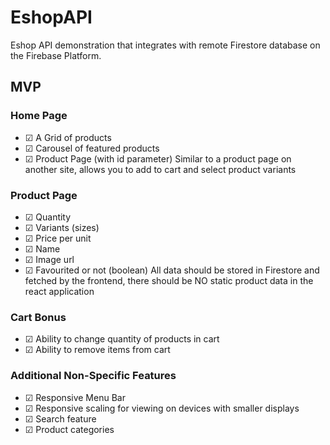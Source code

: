 # EshopAPI
Eshop API demonstration that integrates with remote Firestore database on the Firebase Platform.

## MVP

### Home Page
- ☑ A Grid of products
- ☑ Carousel of featured products
- ☑ Product Page (with id parameter) Similar to a product page on another site, allows you to add to cart and select product variants

### Product Page
- ☑ Quantity
- ☑ Variants (sizes)
- ☑ Price per unit
- ☑ Name
- ☑ Image url
- ☑ Favourited or not (boolean) All data should be stored in Firestore and fetched by the frontend, there should be NO static product data in the react application


### Cart Bonus
- ☑ Ability to change quantity of products in cart
- ☑ Ability to remove items from cart


### Additional Non-Specific Features
- ☑ Responsive Menu Bar
- ☑ Responsive scaling for viewing on devices with smaller displays
- ☑ Search feature
- ☑ Product categories

